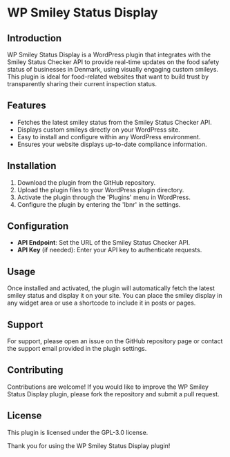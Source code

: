# WP Smiley Status Display

## Introduction
WP Smiley Status Display is a WordPress plugin that integrates with the Smiley Status Checker API to provide real-time updates on the food safety status of businesses in Denmark, using visually engaging custom smileys. This plugin is ideal for food-related websites that want to build trust by transparently sharing their current inspection status.

## Features
- Fetches the latest smiley status from the Smiley Status Checker API.
- Displays custom smileys directly on your WordPress site.
- Easy to install and configure within any WordPress environment.
- Ensures your website displays up-to-date compliance information.

## Installation
1. Download the plugin from the GitHub repository.
2. Upload the plugin files to your WordPress plugin directory.
3. Activate the plugin through the 'Plugins' menu in WordPress.
4. Configure the plugin by entering the 'lbnr' in the settings.

## Configuration
- **API Endpoint**: Set the URL of the Smiley Status Checker API.
- **API Key** (if needed): Enter your API key to authenticate requests.

## Usage
Once installed and activated, the plugin will automatically fetch the latest smiley status and display it on your site. You can place the smiley display in any widget area or use a shortcode to include it in posts or pages.

## Support
For support, please open an issue on the GitHub repository page or contact the support email provided in the plugin settings.

## Contributing
Contributions are welcome! If you would like to improve the WP Smiley Status Display plugin, please fork the repository and submit a pull request.

## License
This plugin is licensed under the GPL-3.0 license.

Thank you for using the WP Smiley Status Display plugin!
